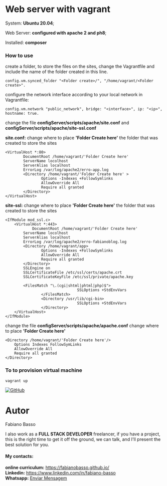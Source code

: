 # Web server with vagrant

System: **Ubuntu 20.04**;

Web Server: **configured with apache 2 and ph8**;

Installed: **composer**


### How to use

create a folder, to store the files on the sites, change the Vagrantfile and include the name of the folder created in this line.
```
config.vm.synced_folder "<Folder create>/", "/home/vagrant/<Folder create>".
```


configure the network interface according to your local network in Vagrantfile:
```
config.vm.network "public_network", bridge: "<interface>", ip: "<ip>", hostname: true.
```


change the file **configServer/scripts/apache/site.conf** and **configServer/scripts/apache/site-ssl.conf**

**site.conf:** change where to place **'Folder Create here'** the folder that was created to store the sites
```
<VirtualHost *:80>
        DocumentRoot /home/vagrant/'Folder Create here'
        ServerName locolhost
	    ServerAlias localhost
        ErrorLog /var/log/apache2/erro-app.log
        <Directory /home/vagrant/'Folder Create here' >
                Options -Indexes +FollowSymlinks
                AllowOverride All
                Require all granted
        </Directory>    
</VirtualHost>

```

**site-ssl:** change where to place **'Folder Create here'** the folder that was created to store the sites
```
<IfModule mod_ssl.c>
	<VirtualHost *:443>
        	DocumentRoot /home/vagrant/'Folder Create here'
        ServerName locolhost
	    ServerAlias localhost
        ErrorLog /var/log/apache2/erro-fabianoblog.log
        <Directory /home/vagrant/app>
                Options -Indexes +FollowSymlinks
                AllowOverride All
                Require all granted
        </Directory> 
		SSLEngine on
		SSLCertificateFile /etc/ssl/certs/apache.crt
		SSLCertificateKeyFile /etc/ssl/private/apache.key
		
		<FilesMatch "\.(cgi|shtml|phtml|php)$">
                                SSLOptions +StdEnvVars
                </FilesMatch>
                <Directory /usr/lib/cgi-bin>
                                SSLOptions +StdEnvVars
                </Directory>
	</VirtualHost>
</IfModule>
```

change the file **configServer/scripts/apache/apache.conf** change where to place **'Folder Create here'**

```
<Directory /home/vagrant/'Folder Create here'/>
	Options Indexes FollowSymLinks
	AllowOverride All
	Require all granted
</Directory>

```


### To to provision virtual machine
```bash
vagrant up
```


[![GitHub](https://img.shields.io/github/license/fabianobasso/Jogo_De_Xadrez)](https://github.com/fabianobasso/Vagrant-Config-Server-Web-Dev/blob/master/LICENSE) 

# Autor

Fabiano Basso

I also work as a **FULL STACK DEVELOPER** freelancer, if you have a project, this is the right time to get it off the ground, we can talk, and I'll present the best solution for you.

#### My contacts:
**online curriculum:** https://fabianobasso.github.io/
<br>
**Linkedin:** https://www.linkedin.com/in/fabiano-basso
<br>
**Whatsapp:** [Enviar Mensagem](https://api.whatsapp.com/send?phone=5519999979098)
